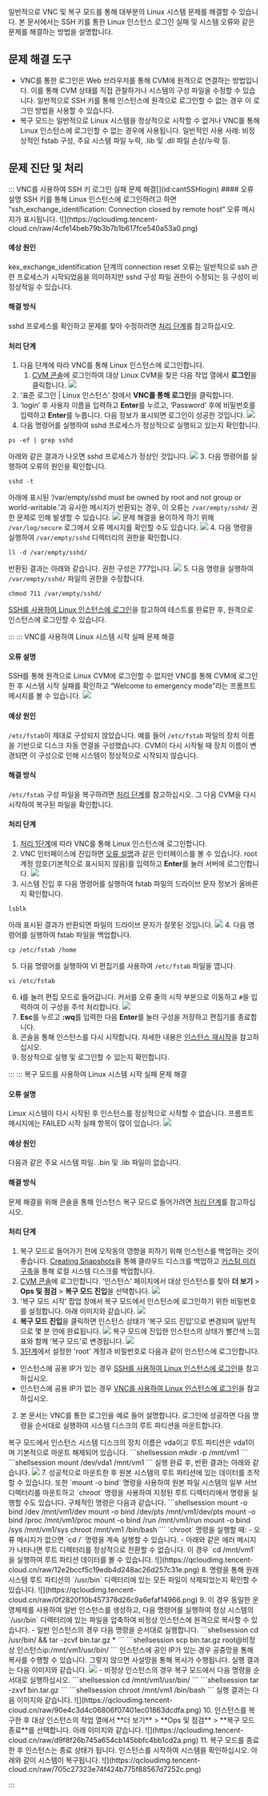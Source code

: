 일반적으로 VNC 및 복구 모드를 통해 대부분의 Linux 시스템 문제를 해결할 수 있습니다. 본 문서에서는 SSH 키를 통한 Linux 인스턴스 로그인 실패 및 시스템 오류와 같은 문제를 해결하는 방법을 설명합니다.


## 문제 해결 도구
- VNC를 통한 로그인은 Web 브라우저를 통해 CVM에 원격으로 연결하는 방법입니다. 이를 통해 CVM 상태를 직접 관찰하거나 시스템의 구성 파일을 수정할 수 있습니다. 일반적으로 SSH 키를 통해 인스턴스에 원격으로 로그인할 수 없는 경우 이 로그인 방법을 사용할 수 있습니다.
- 복구 모드는 일반적으로 Linux 시스템을 정상적으로 시작할 수 없거나 VNC를 통해 Linux 인스턴스에 로그인할 수 없는 경우에 사용됩니다. 일반적인 사용 사례: 비정상적인 fstab 구성, 주요 시스템 파일 누락, .lib 및 .dll 파일 손상/누락 등.

## 문제 진단 및 처리

<dx-accordion>
::: VNC를 사용하여 SSH 키 로그인 실패 문제 해결[](id:cantSSHlogin)
#### 오류 설명
SSH 키를 통해 Linux 인스턴스에 로그인하려고 하면 “ssh_exchange_identification: Connection closed by remote host” 오류 메시지가 표시됩니다.
![](https://qcloudimg.tencent-cloud.cn/raw/4cfe14beb79b3b7b1b617fce540a53a0.png)



#### 예상 원인
kex_exchange_identification 단계의 connection reset 오류는 일반적으로 ssh 관련 프로세스가 시작되었음을 의미하지만 sshd 구성 파일 권한이 수정되는 등 구성이 비정상적일 수 있습니다.


#### 해결 방식
sshd 프로세스를 확인하고 문제를 찾아 수정하려면 [처리 단계](#ProcessingSteps1)를 참고하십시오.


#### 처리 단계[](id:ProcessingSteps1)
1. [](id:ProcessingSteps1Step1) 다음 단계에 따라 VNC를 통해 Linux 인스턴스에 로그인합니다.
   1. [CVM 콘솔](https://console.cloud.tencent.com/cvm/index)에 로그인하여 대상 Linux CVM을 찾은 다음 작업 열에서 **로그인**을 클릭합니다.
   ![](https://qcloudimg.tencent-cloud.cn/raw/93c135917fbe34913151bbefc5b48832.png)
 2. ‘표준 로그인 | Linux 인스턴스’ 창에서 **VNC를 통해 로그인**을 클릭합니다.
 3. ‘login’ 후 사용자 이름을 입력하고 **Enter**를 누르고, ‘Password’ 후에 비밀번호를 입력하고 **Enter**를 누릅니다. 다음 정보가 표시되면 로그인이 성공한 것입니다.
 ![](https://qcloudimg.tencent-cloud.cn/raw/0db1a72ceca22fbf56f8872f60baff4f.png)
2. 다음 명령어를 실행하여 sshd 프로세스가 정상적으로 실행되고 있는지 확인합니다.
```shellsession
ps -ef | grep sshd
```
아래와 같은 결과가 나오면 sshd 프로세스가 정상인 것입니다.
![](https://qcloudimg.tencent-cloud.cn/raw/c1024ca17237af64df91503164854983.png)
3. 다음 명령어를 실행하여 오류의 원인을 확인합니다.
```shellsession
sshd -t
```
아래에 표시된 ‘/var/empty/sshd must be owned by root and not group or world-writable.’과 유사한 메시지가 반환되는 경우,
이 오류는 `/var/empty/sshd/` 권한 문제로 인해 발생할 수 있습니다.
![](https://qcloudimg.tencent-cloud.cn/raw/19912fbd3406488556cf2e2937a6c2de.png)
문제 해결을 용이하게 하기 위해 `/var/log/secure` 로그에서 오류 메시지를 확인할 수도 있습니다.
![](https://qcloudimg.tencent-cloud.cn/raw/a696b1ce175631aebcfb92037680b506.png)
4. 다음 명령을 실행하여 `/var/empty/sshd` 디렉터리의 권한을 확인합니다.
```shellsession
ll -d /var/empty/sshd/
```
반환된 결과는 아래와 같습니다. 권한 구성은 777입니다.
![](https://qcloudimg.tencent-cloud.cn/raw/952ac209bb81e882474f413b31bedfc1.png)
5. 다음 명령을 실행하여 `/var/empty/sshd/` 파일의 권한을 수정합니다.
```shellsession
chmod 711 /var/empty/sshd/
```
[SSH를 사용하여 Linux 인스턴스에 로그인](https://intl.cloud.tencent.com/document/product/213/32501)을 참고하여 테스트를 완료한 후, 원격으로 인스턴스에 로그인할 수 있습니다.


:::
::: VNC를 사용하여 Linux 시스템 시작 실패 문제 해결[](id:OSStartupFailed)

#### 오류 설명[](id:symptom)
SSH를 통해 원격으로 Linux CVM에 로그인할 수 없지만 VNC를 통해 CVM에 로그인한 후 시스템 시작 실패를 확인하고 “Welcome to emergency mode”라는 프롬프트 메시지를 볼 수 있습니다.
![](https://qcloudimg.tencent-cloud.cn/raw/dea541a48d2a01503c1dbbc85b0d396f.png)


#### 예상 원인
`/etc/fstab`이 제대로 구성되지 않았습니다.
예를 들어 `/etc/fstab` 파일의 장치 이름을 기반으로 디스크 자동 연결을 구성했습니다. CVM이 다시 시작될 때 장치 이름이 변경되면 이 구성으로 인해 시스템이 정상적으로 시작되지 않습니다.


#### 해결 방식
`/etc/fstab` 구성 파일을 복구하려면 [처리 단계](#ProcessingSteps2)를 참고하십시오. 그 다음 CVM을 다시 시작하여 복구된 파일을 확인합니다.


#### 처리 단계[](id:ProcessingSteps2)
1. [처리 1단계](#ProcessingSteps1Step1)에 따라 VNC를 통해 Linux 인스턴스에 로그인합니다.
2. VNC 인터페이스에 진입하면 [오류 설명](#symptom)과 같은 인터페이스를 볼 수 있습니다. root 계정 암호(기본적으로 표시되지 않음)를 입력하고 **Enter**를 눌러 서버에 로그인합니다.
![](https://qcloudimg.tencent-cloud.cn/raw/7b9a8cdc6fe38ca6cb1e571790a54894.png)
3. 시스템 진입 후 다음 명령어를 실행하여 fstab 파일의 드라이브 문자 정보가 올바른지 확인합니다.
```shellsession
lsblk
```
아래 표시된 결과가 반환되면 파일의 드라이브 문자가 잘못된 것입니다.
![](https://qcloudimg.tencent-cloud.cn/raw/be6158d53fcb6e261be719f523cacb93.png)
4. 다음 명령어를 실행하여 fstab 파일을 백업합니다.
```shellsession
cp /etc/fstab /home
```
5. 다음 명령어를 실행하여 VI 편집기를 사용하여 `/etc/fstab` 파일을 엽니다.
```shellsession
vi /etc/fstab
```
6. **i**를 눌러 편집 모드로 들어갑니다. 커서를 오류 줄의 시작 부분으로 이동하고 `#`을 입력하여 이 구성을 주석 처리합니다.
![](https://qcloudimg.tencent-cloud.cn/raw/a2d9e675d6586341e6b5e3a221ee7906.png)
7. **Esc**를 누르고 **:wq**를 입력한 다음 **Enter**를 눌러 구성을 저장하고 편집기를 종료합니다.
8. 콘솔을 통해 인스턴스를 다시 시작합니다. 자세한 내용은 [인스턴스 재시작](https://intl.cloud.tencent.com/document/product/213/4928)을 참고하십시오.
9. 정상적으로 실행 및 로그인할 수 있는지 확인합니다.


:::
::: 복구 모드를 사용하여 Linux 시스템 시작 실패 문제 해결[](id:rescueModeStartupFailed)
#### 오류 설명

Linux 시스템이 다시 시작된 후 인스턴스를 정상적으로 시작할 수 없습니다. 프롬프트 메시지에는 FAILED 시작 실패 항목이 많이 있습니다.
![](https://qcloudimg.tencent-cloud.cn/raw/ac026f0cbea1eab4761a8557d5078cde.png)



#### 예상 원인
다음과 같은 주요 시스템 파일. .bin 및 .lib 파일이 없습니다.


#### 해결 방식
문제 해결을 위해 콘솔을 통해 인스턴스 복구 모드로 들어가려면 [처리 단계](#ProcessingSteps3)를 참고하십시오.


#### 처리 단계[](id:ProcessingSteps3)

1. 복구 모드로 들어가기 전에 오작동의 영향을 피하기 위해 인스턴스를 백업하는 것이 좋습니다. [Creating Snapshots](https://intl.cloud.tencent.com/document/product/362/5755)을 통해 클라우드 디스크를 백업하고 [커스텀 미러 구축](https://intl.cloud.tencent.com/document/product/213/4942)을 통해 로컬 시스템 디스크를 백업합니다.
2. [CVM 콘솔](https://console.cloud.tencent.com/cvm/instance/index?rid=1)에 로그인합니다. ‘인스턴스’ 페이지에서 대상 인스턴스를 찾아 **더 보기** > **Ops 및 점검** > **복구 모드 진입**을 선택합니다.
![](https://qcloudimg.tencent-cloud.cn/raw/e695226792081b7cebe90507586a1d0f.png)
3. [](id:step3) ‘복구 모드 시작’ 팝업 창에서 복구 모드에서 인스턴스에 로그인하기 위한 비밀번호를 설정합니다. 아래 이미지와 같습니다.
![](https://qcloudimg.tencent-cloud.cn/raw/fdceacda011b0b0678c76c6c1f2a3c56.png)
4. **복구 모드 진입**을 클릭하면 인스턴스 상태가 ‘복구 모드 진입’으로 변경되며 일반적으로 몇 분 안에 완료됩니다.
![](https://qcloudimg.tencent-cloud.cn/raw/d6ed01e61aeb960da1209040c9383cc7.png)
복구 모드에 진입한 인스턴스의 상태가 빨간색 느낌표와 함께 ‘복구 모드’로 변경됩니다.
![](https://qcloudimg.tencent-cloud.cn/raw/ca7c6bacd0f11471c23eb4980718f906.png)
5. [3단계](#step3)에서 설정한 'root' 계정과 비밀번호로 다음과 같이 인스턴스에 로그인합니다.
 - 인스턴스에 공용 IP가 있는 경우 [SSH를 사용하여 Linux 인스턴스에 로그인](https://intl.cloud.tencent.com/document/product/213/32501)을 참고하십시오.
 - 인스턴스에 공용 IP가 없는 경우 [VNC를 사용하여 Linux 인스턴스에 로그인](https://intl.cloud.tencent.com/document/product/213/32494)을 참고하십시오.
2. 본 문서는 VNC를 통한 로그인을 예로 들어 설명합니다. 로그인에 성공하면 다음 명령을 순서대로 실행하여 시스템 디스크의 루트 파티션을 마운트합니다.
<dx-alert infotype="explain" title="">
복구 모드에서 인스턴스 시스템 디스크의 장치 이름은 vda이고 루트 파티션은 vda1이며 기본적으로 마운트 해제되어 있습니다.
</dx-alert>
```shellsession
mkdir -p /mnt/vm1
```
```shellsession
mount /dev/vda1 /mnt/vm1
```
실행 완료 후, 반환 결과는 아래와 같습니다.
<img src="https://qcloudimg.tencent-cloud.cn/raw/c48cd3e7b83abfc17cff3aedbf6dbfa2.png"/>
7. 성공적으로 마운트한 후 원본 시스템의 루트 파티션에 있는 데이터를 조작할 수 있습니다.
또한 `mount -o bind` 명령을 사용하여 원본 파일 시스템의 일부 서브 디렉터리를 마운트하고 `chroot` 명령을 사용하여 지정된 루트 디렉터리에서 명령을 실행할 수도 있습니다. 구체적인 명령은 다음과 같습니다.
```shellsession
mount -o bind /dev /mnt/vm1/dev
mount -o bind /dev/pts /mnt/vm1/dev/pts
mount -o bind /proc /mnt/vm1/proc
mount -o bind /run /mnt/vm1/run
mount -o bind /sys /mnt/vm1/sys
chroot /mnt/vm1 /bin/bash
```
`chroot` 명령을 실행할 때:
 - 오류 메시지가 없으면 `cd /` 명령을 계속 실행할 수 있습니다.
 - 아래와 같은 에러 메시지가 나타나면 루트 디렉터리를 정상적으로 전환할 수 없습니다. 이 경우 `cd /mnt/vm1`을 실행하여 루트 파티션 데이터를 볼 수 있습니다.
![](https://qcloudimg.tencent-cloud.cn/raw/12e2bccf5c19edb4d248ac26d257c31e.png)
8. 명령을 통해 원래 시스템 루트 파티션의 `/usr/bin` 디렉터리에 있는 모든 파일이 삭제되었는지 확인할 수 있습니다.
![](https://qcloudimg.tencent-cloud.cn/raw/0f2820f10b457378d26c9a6efaf14966.png)
9. 이 경우 동일한 운영체제를 사용하여 일반 인스턴스를 생성하고, 다음 명령어를 실행하여 정상 시스템의 `/usr/bin` 디렉터리에 있는 파일을 압축하여 비정상 인스턴스에 원격으로 복사할 수 있습니다.
 - 일반 인스턴스의 경우 다음 명령을 순서대로 실행합니다.
```shellsession
cd /usr/bin/ && tar -zcvf bin.tar.gz *
```
```shellsession
scp bin.tar.gz root@비정상 인스턴스ip:/mnt/vm1/usr/bin/
```
<dx-alert infotype="explain" title="">
인스턴스에 공인 IP가 있는 경우 공중망을 통해 복사를 수행할 수 있습니다. 그렇지 않으면 사설망을 통해 복사가 수행됩니다.
</dx-alert>
실행 결과는 다음 이미지와 같습니다.
<img src="https://qcloudimg.tencent-cloud.cn/raw/937f1d97edda8a2b2786b856750dfb5e.png"/>
  - 비정상 인스턴스의 경우 복구 모드에서 다음 명령을 순서대로 실행하십시오.
```shellsession
cd /mnt/vm1/usr/bin/
```
```shellsession
tar -zxvf bin.tar.gz
```
```shellsession
chroot /mnt/vm1 /bin/bash
```
실행 결과는 다음 이미지와 같습니다.
![](https://qcloudimg.tencent-cloud.cn/raw/90e4c3d4c06806f07401ec01863dcdfa.png)
10. 인스턴스를 복구한 후 대상 인스턴스의 작업 열에서 **더 보기** > **Ops 및 점검** > **복구 모드 종료**를 선택합니다. 아래 이미지와 같습니다.
![](https://qcloudimg.tencent-cloud.cn/raw/d9f8f26b745a654cb145bbfc4bb1cd2a.png)
11. 복구 모드를 종료한 후 인스턴스는 종료 상태가 됩니다. 인스턴스를 시작하여 시스템을 확인하십시오. 아래와 같이 시스템이 복구됩니다.
![](https://qcloudimg.tencent-cloud.cn/raw/705c27323e74f424b775f88567d7252c.png)






:::
</dx-accordion>



